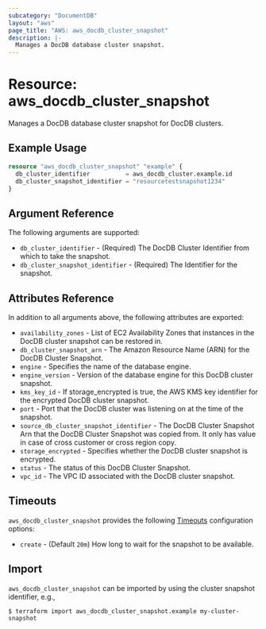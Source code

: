 ```yaml
---
subcategory: "DocumentDB"
layout: "aws"
page_title: "AWS: aws_docdb_cluster_snapshot"
description: |-
  Manages a DocDB database cluster snapshot.
---
```


# Resource: aws_docdb_cluster_snapshot

Manages a DocDB database cluster snapshot for DocDB clusters.

## Example Usage

```terraform
resource "aws_docdb_cluster_snapshot" "example" {
  db_cluster_identifier          = aws_docdb_cluster.example.id
  db_cluster_snapshot_identifier = "resourcetestsnapshot1234"
}
```

## Argument Reference

The following arguments are supported:

* `db_cluster_identifier` - (Required) The DocDB Cluster Identifier from which to take the snapshot.
* `db_cluster_snapshot_identifier` - (Required) The Identifier for the snapshot.

## Attributes Reference

In addition to all arguments above, the following attributes are exported:

* `availability_zones` - List of EC2 Availability Zones that instances in the DocDB cluster snapshot can be restored in.
* `db_cluster_snapshot_arn` - The Amazon Resource Name (ARN) for the DocDB Cluster Snapshot.
* `engine` - Specifies the name of the database engine.
* `engine_version` - Version of the database engine for this DocDB cluster snapshot.
* `kms_key_id` - If storage_encrypted is true, the AWS KMS key identifier for the encrypted DocDB cluster snapshot.
* `port` - Port that the DocDB cluster was listening on at the time of the snapshot.
* `source_db_cluster_snapshot_identifier` - The DocDB Cluster Snapshot Arn that the DocDB Cluster Snapshot was copied from. It only has value in case of cross customer or cross region copy.
* `storage_encrypted` - Specifies whether the DocDB cluster snapshot is encrypted.
* `status` - The status of this DocDB Cluster Snapshot.
* `vpc_id` - The VPC ID associated with the DocDB cluster snapshot.

## Timeouts

`aws_docdb_cluster_snapshot` provides the following [Timeouts](https://www.terraform.io/docs/configuration/blocks/resources/syntax.html#operation-timeouts) configuration options:

* `create` - (Default `20m`) How long to wait for the snapshot to be available.

## Import

`aws_docdb_cluster_snapshot` can be imported by using the cluster snapshot identifier, e.g.,

```
$ terraform import aws_docdb_cluster_snapshot.example my-cluster-snapshot
```

